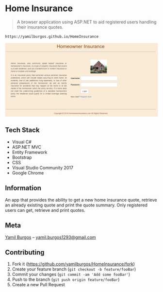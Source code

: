 # Home Insurance
> A browser application using ASP.NET to aid registered users handling their insurance quotes.

	https://yamilburgos.github.io/HomeInsurance

![](demo.PNG)

## Tech Stack
- Visual C#
- ASP.NET MVC
- Entity Framework
- Bootstrap
- CSS
- Visual Studio Community 2017
- Google Chrome

## Information
An app that provides the ability to get a new home insurance quote, retrieve an already existing quote and print the quote summary. Only registered users can get, retrieve and print quotes.

## Meta
[Yamil Burgos](https://github.com/yamilburgos/) – yamil.burgos1293@gmail.com

## Contributing
1. Fork it (<https://github.com/yamilburgos/HomeInsurance/fork>)
2. Create your feature branch (`git checkout -b feature/fooBar`)
3. Commit your changes (`git commit -am 'Add some fooBar'`)
4. Push to the branch (`git push origin feature/fooBar`)
5. Create a new Pull Request